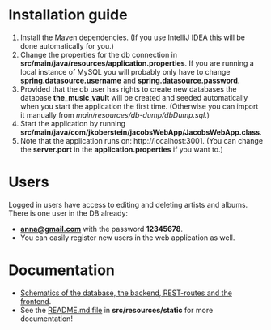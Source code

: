 #  Installation guide
1. Install the Maven dependencies. (If you use IntelliJ IDEA this will be done automatically for you.)
2. Change the properties for the db connection in **src/main/java/resources/application.properties**. If you are running a local instance of MySQL you will probably only have to change **spring.datasource.username** and 
   **spring.datasource.password**.
3. Provided that the db user has rights to create new databases the database **the_music_vault** will be created and seeded automatically when you start the application the first time. (Otherwise you can import it manually from *main/resources/db-dump/dbDump.sql*.)
4. Start the application by running **src/main/java/com/jkoberstein/jacobsWebApp/JacobsWebApp.class**.
5. Note that the application runs on: http://localhost:3001. (You can change the **server.port** in the **application.properties** if you want to.)

# Users
Logged in users have access to editing and deleting artists and albums. There is one user in the DB already: 
* **anna@gmail.com** with the password **12345678**. 
* You can easily register new users in the web application as well.

# Documentation
* [Schematics of the database, the backend, REST-routes and the frontend](src/main/resources/static/pdfs/flow-spring-app.pdf).
* See the [README.md file](src/main/resources/static/README.md) in **src/resources/static** for more documentation!
